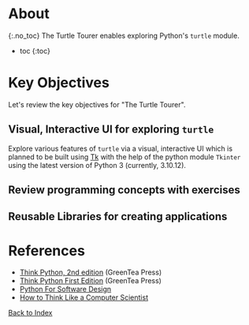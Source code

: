 
# About
{:.no_toc}
The Turtle Tourer enables exploring Python's `turtle` module.

* toc
{:toc}

# Key Objectives

Let's review the key objectives for "The Turtle Tourer".

## Visual, Interactive UI for exploring `turtle`

Explore various features of `turtle` via a visual, interactive UI which
is planned to be built using [Tk](https://tkdocs.com/index.html) with
the help of the python module `Tkinter` using the latest version of Python 3
(currently, 3.10.12).

## Review programming concepts with exercises
## Reusable Libraries for creating applications

# References

* [Think Python, 2nd edition][think-py-2e] (GreenTea Press)
* [Think Python First Edition][think-py] (GreenTea Press)
* [Python For Software Design](http://greenteapress.com/thinkpython2/pythonsd.html)
* [How to Think Like a Computer Scientist][how-to-think-like-a-cs]

[how-to-think-like-a-cs]: https://openbookproject.net/thinkcs/python/english3e/
[htcs-ch3]: https://openbookproject.net/thinkcs/python/english3e/hello_little_turtles.html
[think-py]: https://greenteapress.com/thinkpython
[think-py-2e]: https://greenteapress.com/wp/think-python-2e
[think-py-2e-html]: https://greenteapress.com/thinkpython2/html/index.html
[think-py-turtle-intro]: https://greenteapress.com/thinkpython/html/thinkpython005.html

[Back to Index](../)
